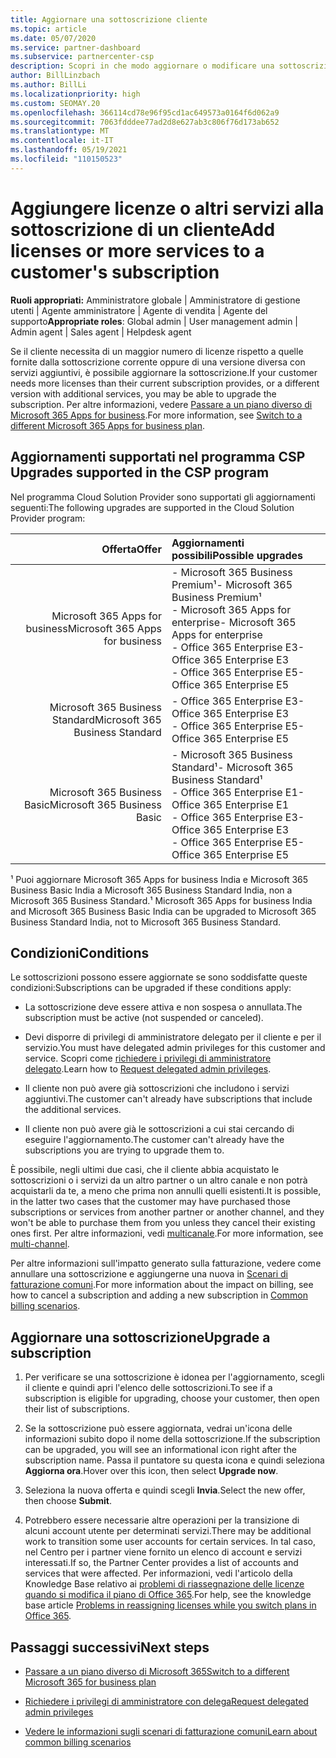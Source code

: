 ```yaml
---
title: Aggiornare una sottoscrizione cliente
ms.topic: article
ms.date: 05/07/2020
ms.service: partner-dashboard
ms.subservice: partnercenter-csp
description: Scopri in che modo aggiornare o modificare una sottoscrizione cliente. Aggiungere altre licenze o passare a una versione diversa con più servizi.
author: BillLinzbach
ms.author: BillLi
ms.localizationpriority: high
ms.custom: SEOMAY.20
ms.openlocfilehash: 366114cd78e96f95cd1ac649573a0164f6d062a9
ms.sourcegitcommit: 7063fdddee77ad2d8e627ab3c806f76d173ab652
ms.translationtype: MT
ms.contentlocale: it-IT
ms.lasthandoff: 05/19/2021
ms.locfileid: "110150523"
---
```

# <a name="add-licenses-or-more-services-to-a-customers-subscription"></a><span data-ttu-id="58a5d-104">Aggiungere licenze o altri servizi alla sottoscrizione di un cliente</span><span class="sxs-lookup"><span data-stu-id="58a5d-104">Add licenses or more services to a customer's subscription</span></span>

<span data-ttu-id="58a5d-105">**Ruoli appropriati:** Amministratore globale | Amministratore di gestione utenti | Agente amministratore | Agente di vendita | Agente del supporto</span><span class="sxs-lookup"><span data-stu-id="58a5d-105">**Appropriate roles**: Global admin | User management admin | Admin agent | Sales agent | Helpdesk agent</span></span>

<span data-ttu-id="58a5d-106">Se il cliente necessita di un maggior numero di licenze rispetto a quelle fornite dalla sottoscrizione corrente oppure di una versione diversa con servizi aggiuntivi, è possibile aggiornare la sottoscrizione.</span><span class="sxs-lookup"><span data-stu-id="58a5d-106">If your customer needs more licenses than their current subscription provides, or a different version with additional services, you may be able to upgrade the subscription.</span></span> <span data-ttu-id="58a5d-107">Per altre informazioni, vedere [Passare a un piano diverso di Microsoft 365 Apps for business](/microsoft-365/commerce/subscriptions/switch-to-a-different-plan).</span><span class="sxs-lookup"><span data-stu-id="58a5d-107">For more information, see [Switch to a different Microsoft 365 Apps for business plan](/microsoft-365/commerce/subscriptions/switch-to-a-different-plan).</span></span>

## <a name="upgrades-supported-in-the-csp-program"></a><span data-ttu-id="58a5d-108">Aggiornamenti supportati nel programma CSP <a id="upgradesubscription"></a></span><span class="sxs-lookup"><span data-stu-id="58a5d-108">Upgrades supported in the CSP program <a id="upgradesubscription"></a></span></span>

<span data-ttu-id="58a5d-109">Nel programma Cloud Solution Provider sono supportati gli aggiornamenti seguenti:</span><span class="sxs-lookup"><span data-stu-id="58a5d-109">The following upgrades are supported in the Cloud Solution Provider program:</span></span>

| <span data-ttu-id="58a5d-110">Offerta</span><span class="sxs-lookup"><span data-stu-id="58a5d-110">Offer</span></span> | <span data-ttu-id="58a5d-111">Aggiornamenti possibili</span><span class="sxs-lookup"><span data-stu-id="58a5d-111">Possible upgrades</span></span>|
|---:|:---|
| <span data-ttu-id="58a5d-112">Microsoft 365 Apps for business</span><span class="sxs-lookup"><span data-stu-id="58a5d-112">Microsoft 365 Apps for business</span></span>   | <span data-ttu-id="58a5d-113">- Microsoft 365 Business Premium¹</span><span class="sxs-lookup"><span data-stu-id="58a5d-113">- Microsoft 365 Business Premium¹</span></span> <br/>  <span data-ttu-id="58a5d-114">- Microsoft 365 Apps for enterprise</span><span class="sxs-lookup"><span data-stu-id="58a5d-114">- Microsoft 365 Apps for enterprise</span></span> <br/> <span data-ttu-id="58a5d-115">- Office 365 Enterprise E3</span><span class="sxs-lookup"><span data-stu-id="58a5d-115">- Office 365 Enterprise E3</span></span> <br/> <span data-ttu-id="58a5d-116">- Office 365 Enterprise E5</span><span class="sxs-lookup"><span data-stu-id="58a5d-116">- Office 365 Enterprise E5</span></span> <br/> |
| <span data-ttu-id="58a5d-117">Microsoft 365 Business Standard</span><span class="sxs-lookup"><span data-stu-id="58a5d-117">Microsoft 365 Business Standard</span></span>    | <span data-ttu-id="58a5d-118">- Office 365 Enterprise E3</span><span class="sxs-lookup"><span data-stu-id="58a5d-118">- Office 365 Enterprise E3</span></span> <br/> <span data-ttu-id="58a5d-119">- Office 365 Enterprise E5</span><span class="sxs-lookup"><span data-stu-id="58a5d-119">- Office 365 Enterprise E5</span></span> <br/> |
| <span data-ttu-id="58a5d-120">Microsoft 365 Business Basic</span><span class="sxs-lookup"><span data-stu-id="58a5d-120">Microsoft 365 Business Basic</span></span> | <span data-ttu-id="58a5d-121">- Microsoft 365 Business Standard¹</span><span class="sxs-lookup"><span data-stu-id="58a5d-121">- Microsoft 365 Business Standard¹</span></span> <br/> <span data-ttu-id="58a5d-122">- Office 365 Enterprise E1</span><span class="sxs-lookup"><span data-stu-id="58a5d-122">- Office 365 Enterprise E1</span></span> <br/> <span data-ttu-id="58a5d-123">- Office 365 Enterprise E3</span><span class="sxs-lookup"><span data-stu-id="58a5d-123">- Office 365 Enterprise E3</span></span><br/> <span data-ttu-id="58a5d-124">- Office 365 Enterprise E5</span><span class="sxs-lookup"><span data-stu-id="58a5d-124">- Office 365 Enterprise E5</span></span> <br/> |

<span data-ttu-id="58a5d-125">¹ Puoi aggiornare Microsoft 365 Apps for business India e Microsoft 365 Business Basic India a Microsoft 365 Business Standard India, non a Microsoft 365 Business Standard.</span><span class="sxs-lookup"><span data-stu-id="58a5d-125">¹ Microsoft 365 Apps for business India and Microsoft 365 Business Basic India can be upgraded to Microsoft 365 Business Standard India, not to Microsoft 365 Business Standard.</span></span>


## <a name="conditions"></a><span data-ttu-id="58a5d-126">Condizioni</span><span class="sxs-lookup"><span data-stu-id="58a5d-126">Conditions</span></span>

<span data-ttu-id="58a5d-127">Le sottoscrizioni possono essere aggiornate se sono soddisfatte queste condizioni:</span><span class="sxs-lookup"><span data-stu-id="58a5d-127">Subscriptions can be upgraded if these conditions apply:</span></span>

- <span data-ttu-id="58a5d-128">La sottoscrizione deve essere attiva e non sospesa o annullata.</span><span class="sxs-lookup"><span data-stu-id="58a5d-128">The subscription must be active (not suspended or canceled).</span></span>

- <span data-ttu-id="58a5d-129">Devi disporre di privilegi di amministratore delegato per il cliente e per il servizio.</span><span class="sxs-lookup"><span data-stu-id="58a5d-129">You must have delegated admin privileges for this customer and service.</span></span> <span data-ttu-id="58a5d-130">Scopri come [richiedere i privilegi di amministratore delegato](request-a-relationship-with-a-customer.md).</span><span class="sxs-lookup"><span data-stu-id="58a5d-130">Learn how to [Request delegated admin privileges](request-a-relationship-with-a-customer.md).</span></span>

- <span data-ttu-id="58a5d-131">Il cliente non può avere già sottoscrizioni che includono i servizi aggiuntivi.</span><span class="sxs-lookup"><span data-stu-id="58a5d-131">The customer can't already have subscriptions that include the additional services.</span></span>

- <span data-ttu-id="58a5d-132">Il cliente non può avere già le sottoscrizioni a cui stai cercando di eseguire l'aggiornamento.</span><span class="sxs-lookup"><span data-stu-id="58a5d-132">The customer can't already have the subscriptions you are trying to upgrade them to.</span></span>

<span data-ttu-id="58a5d-133">È possibile, negli ultimi due casi, che il cliente abbia acquistato le sottoscrizioni o i servizi da un altro partner o un altro canale e non potrà acquistarli da te, a meno che prima non annulli quelli esistenti.</span><span class="sxs-lookup"><span data-stu-id="58a5d-133">It is possible, in the latter two cases that the customer may have purchased those subscriptions or services from another partner or another channel, and they won't be able to purchase them from you unless they cancel their existing ones first.</span></span> <span data-ttu-id="58a5d-134">Per altre informazioni, vedi [multicanale](multichannel.md).</span><span class="sxs-lookup"><span data-stu-id="58a5d-134">For more information, see [multi-channel](multichannel.md).</span></span>

<span data-ttu-id="58a5d-135">Per altre informazioni sull'impatto generato sulla fatturazione, vedere come annullare una sottoscrizione e aggiungerne una nuova in [Scenari di fatturazione comuni](common-billing-scenarios.md).</span><span class="sxs-lookup"><span data-stu-id="58a5d-135">For more information about the impact on billing, see how to cancel a subscription and adding a new subscription in [Common billing scenarios](common-billing-scenarios.md).</span></span>

## <a name="upgrade-a-subscription"></a><span data-ttu-id="58a5d-136">Aggiornare una sottoscrizione</span><span class="sxs-lookup"><span data-stu-id="58a5d-136">Upgrade a subscription</span></span>

1. <span data-ttu-id="58a5d-137">Per verificare se una sottoscrizione è idonea per l'aggiornamento, scegli il cliente e quindi apri l'elenco delle sottoscrizioni.</span><span class="sxs-lookup"><span data-stu-id="58a5d-137">To see if a subscription is eligible for upgrading, choose your customer, then open their list of subscriptions.</span></span>

2. <span data-ttu-id="58a5d-138">Se la sottoscrizione può essere aggiornata, vedrai un'icona delle informazioni subito dopo il nome della sottoscrizione.</span><span class="sxs-lookup"><span data-stu-id="58a5d-138">If the subscription can be upgraded, you will see an informational icon right after the subscription name.</span></span> <span data-ttu-id="58a5d-139">Passa il puntatore su questa icona e quindi seleziona **Aggiorna ora**.</span><span class="sxs-lookup"><span data-stu-id="58a5d-139">Hover over this icon, then select **Upgrade now**.</span></span>

3. <span data-ttu-id="58a5d-140">Seleziona la nuova offerta e quindi scegli **Invia**.</span><span class="sxs-lookup"><span data-stu-id="58a5d-140">Select the new offer, then choose **Submit**.</span></span>

4. <span data-ttu-id="58a5d-141">Potrebbero essere necessarie altre operazioni per la transizione di alcuni account utente per determinati servizi.</span><span class="sxs-lookup"><span data-stu-id="58a5d-141">There may be additional work to transition some user accounts for certain services.</span></span> <span data-ttu-id="58a5d-142">In tal caso, nel Centro per i partner viene fornito un elenco di account e servizi interessati.</span><span class="sxs-lookup"><span data-stu-id="58a5d-142">If so, the Partner Center provides a list of accounts and services that were affected.</span></span> <span data-ttu-id="58a5d-143">Per informazioni, vedi l'articolo della Knowledge Base relativo ai [problemi di riassegnazione delle licenze quando si modifica il piano di Office 365](/microsoft-365/commerce/subscriptions/switch-to-a-different-plan).</span><span class="sxs-lookup"><span data-stu-id="58a5d-143">For help, see the knowledge base article [Problems in reassigning licenses while you switch plans in Office 365](/microsoft-365/commerce/subscriptions/switch-to-a-different-plan).</span></span>


## <a name="next-steps"></a><span data-ttu-id="58a5d-144">Passaggi successivi</span><span class="sxs-lookup"><span data-stu-id="58a5d-144">Next steps</span></span>

- [<span data-ttu-id="58a5d-145">Passare a un piano diverso di Microsoft 365</span><span class="sxs-lookup"><span data-stu-id="58a5d-145">Switch to a different Microsoft 365 for business plan</span></span>](/microsoft-365/commerce/subscriptions/switch-to-a-different-plan)

- [<span data-ttu-id="58a5d-146">Richiedere i privilegi di amministratore con delega</span><span class="sxs-lookup"><span data-stu-id="58a5d-146">Request delegated admin privileges</span></span>](request-a-relationship-with-a-customer.md)

- [<span data-ttu-id="58a5d-147">Vedere le informazioni sugli scenari di fatturazione comuni</span><span class="sxs-lookup"><span data-stu-id="58a5d-147">Learn about common billing scenarios</span></span>](common-billing-scenarios.md)
